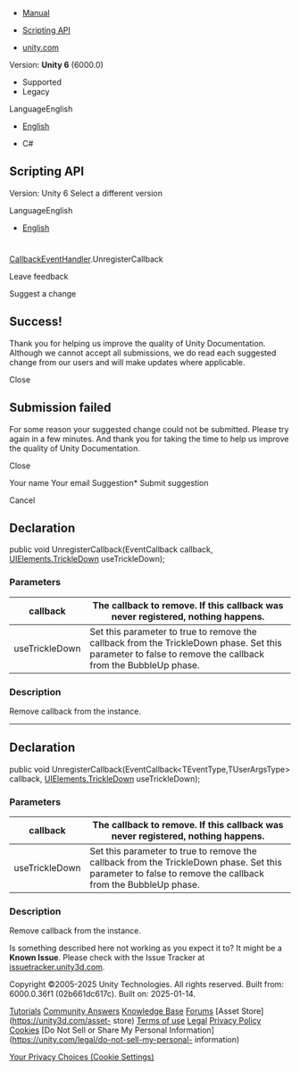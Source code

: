[ ]()

  * [Manual](../Manual/index.html)
  * [Scripting API](../ScriptReference/index.html)

  * [unity.com](https://unity.com/)

Version: **Unity 6** (6000.0)

  * Supported
  * Legacy

LanguageEnglish

  * [English]()

  * C#

[ ](https://docs.unity3d.com)

## Scripting API

Version: Unity 6 Select a different version

LanguageEnglish

  * [English]()

#
[CallbackEventHandler](UIElements.CallbackEventHandler.html).UnregisterCallback

Leave feedback

Suggest a change

## Success!

Thank you for helping us improve the quality of Unity Documentation. Although
we cannot accept all submissions, we do read each suggested change from our
users and will make updates where applicable.

Close

## Submission failed

For some reason your suggested change could not be submitted. Please <a>try
again</a> in a few minutes. And thank you for taking the time to help us
improve the quality of Unity Documentation.

Close

Your name Your email Suggestion* Submit suggestion

Cancel

[ ]()

## Declaration

public void UnregisterCallback(EventCallback<TEventType> callback,
[UIElements.TrickleDown](UIElements.TrickleDown.html) useTrickleDown);

### Parameters

callback | The callback to remove. If this callback was never registered, nothing happens.  
---|---  
useTrickleDown | Set this parameter to true to remove the callback from the TrickleDown phase. Set this parameter to false to remove the callback from the BubbleUp phase.  
  
### Description

Remove callback from the instance.

* * *

## Declaration

public void UnregisterCallback(EventCallback<TEventType,TUserArgsType>
callback, [UIElements.TrickleDown](UIElements.TrickleDown.html)
useTrickleDown);

### Parameters

callback | The callback to remove. If this callback was never registered, nothing happens.  
---|---  
useTrickleDown | Set this parameter to true to remove the callback from the TrickleDown phase. Set this parameter to false to remove the callback from the BubbleUp phase.  
  
### Description

Remove callback from the instance.

Is something described here not working as you expect it to? It might be a
**Known Issue**. Please check with the Issue Tracker at
[issuetracker.unity3d.com](https://issuetracker.unity3d.com).

Copyright ©2005-2025 Unity Technologies. All rights reserved. Built from:
6000.0.36f1 (02b661dc617c). Built on: 2025-01-14.

[Tutorials](https://unity3d.com/learn) [Community
Answers](https://answers.unity3d.com) [Knowledge
Base](https://support.unity3d.com/hc/en-us)
[Forums](https://forum.unity3d.com) [Asset Store](https://unity3d.com/asset-
store) [Terms of use](https://docs.unity3d.com/Manual/TermsOfUse.html)
[Legal](https://unity.com/legal) [Privacy
Policy](https://unity.com/legal/privacy-policy)
[Cookies](https://unity.com/legal/cookie-policy) [Do Not Sell or Share My
Personal Information](https://unity.com/legal/do-not-sell-my-personal-
information)

[Your Privacy Choices (Cookie Settings)](javascript:void\(0\);)

